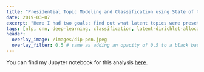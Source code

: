 ```yaml
---
title: "Presidential Topic Modeling and Classification using State of the Union Addresses"
date: 2019-03-07
excerpt: "Here I had two goals: find out what latent topics were preset in all of the State Of the Union addresses since 1790 and predict which President said which sentence. Preprocessing is a crucial ingredient for natural language processings tasks and here I use part of speech tagging for tokenization/lemmatization."
tags: [nlp, cnn, deep-learning, classification, latent-dirichlet-allocation, word-embeddings]
header:
  overlay_image: /images/dip-pen.jpeg
  overlay_filter: 0.5 # same as adding an opacity of 0.5 to a black background
---
```


You can find my Jupyter notebook for this analysis [here](https://www.kaggle.com/mjmurphy28/presidential-topic-modeling).